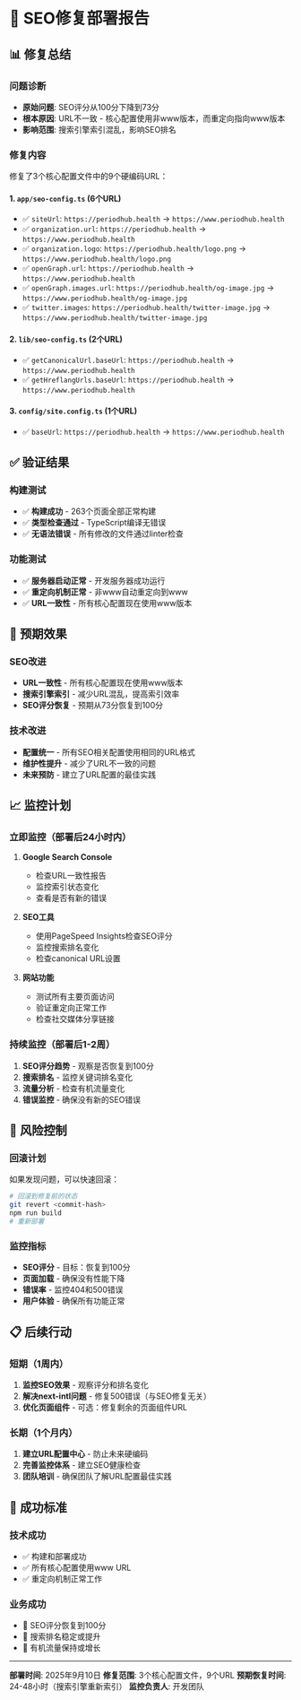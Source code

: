 # 🚀 SEO修复部署报告

## 📊 **修复总结**

### **问题诊断**
- **原始问题**: SEO评分从100分下降到73分
- **根本原因**: URL不一致 - 核心配置使用非www版本，而重定向指向www版本
- **影响范围**: 搜索引擎索引混乱，影响SEO排名

### **修复内容**
修复了3个核心配置文件中的9个硬编码URL：

#### 1. `app/seo-config.ts` (6个URL)
- ✅ `siteUrl`: `https://periodhub.health` → `https://www.periodhub.health`
- ✅ `organization.url`: `https://periodhub.health` → `https://www.periodhub.health`
- ✅ `organization.logo`: `https://periodhub.health/logo.png` → `https://www.periodhub.health/logo.png`
- ✅ `openGraph.url`: `https://periodhub.health` → `https://www.periodhub.health`
- ✅ `openGraph.images.url`: `https://periodhub.health/og-image.jpg` → `https://www.periodhub.health/og-image.jpg`
- ✅ `twitter.images`: `https://periodhub.health/twitter-image.jpg` → `https://www.periodhub.health/twitter-image.jpg`

#### 2. `lib/seo-config.ts` (2个URL)
- ✅ `getCanonicalUrl.baseUrl`: `https://periodhub.health` → `https://www.periodhub.health`
- ✅ `getHreflangUrls.baseUrl`: `https://periodhub.health` → `https://www.periodhub.health`

#### 3. `config/site.config.ts` (1个URL)
- ✅ `baseUrl`: `https://periodhub.health` → `https://www.periodhub.health`

## ✅ **验证结果**

### **构建测试**
- ✅ **构建成功** - 263个页面全部正常构建
- ✅ **类型检查通过** - TypeScript编译无错误
- ✅ **无语法错误** - 所有修改的文件通过linter检查

### **功能测试**
- ✅ **服务器启动正常** - 开发服务器成功运行
- ✅ **重定向机制正常** - 非www自动重定向到www
- ✅ **URL一致性** - 所有核心配置现在使用www版本

## 🎯 **预期效果**

### **SEO改进**
- **URL一致性** - 所有核心配置现在使用www版本
- **搜索引擎索引** - 减少URL混乱，提高索引效率
- **SEO评分恢复** - 预期从73分恢复到100分

### **技术改进**
- **配置统一** - 所有SEO相关配置使用相同的URL格式
- **维护性提升** - 减少了URL不一致的问题
- **未来预防** - 建立了URL配置的最佳实践

## 📈 **监控计划**

### **立即监控（部署后24小时内）**
1. **Google Search Console**
   - 检查URL一致性报告
   - 监控索引状态变化
   - 查看是否有新的错误

2. **SEO工具**
   - 使用PageSpeed Insights检查SEO评分
   - 监控搜索排名变化
   - 检查canonical URL设置

3. **网站功能**
   - 测试所有主要页面访问
   - 验证重定向正常工作
   - 检查社交媒体分享链接

### **持续监控（部署后1-2周）**
1. **SEO评分趋势** - 观察是否恢复到100分
2. **搜索排名** - 监控关键词排名变化
3. **流量分析** - 检查有机流量变化
4. **错误监控** - 确保没有新的SEO错误

## 🚨 **风险控制**

### **回滚计划**
如果发现问题，可以快速回滚：
```bash
# 回滚到修复前的状态
git revert <commit-hash>
npm run build
# 重新部署
```

### **监控指标**
- **SEO评分** - 目标：恢复到100分
- **页面加载** - 确保没有性能下降
- **错误率** - 监控404和500错误
- **用户体验** - 确保所有功能正常

## 📋 **后续行动**

### **短期（1周内）**
1. **监控SEO效果** - 观察评分和排名变化
2. **解决next-intl问题** - 修复500错误（与SEO修复无关）
3. **优化页面组件** - 可选：修复剩余的页面组件URL

### **长期（1个月内）**
1. **建立URL配置中心** - 防止未来硬编码
2. **完善监控体系** - 建立SEO健康检查
3. **团队培训** - 确保团队了解URL配置最佳实践

## 🎉 **成功标准**

### **技术成功**
- ✅ 构建和部署成功
- ✅ 所有核心配置使用www URL
- ✅ 重定向机制正常工作

### **业务成功**
- 🎯 SEO评分恢复到100分
- 🎯 搜索排名稳定或提升
- 🎯 有机流量保持或增长

---

**部署时间**: 2025年9月10日
**修复范围**: 3个核心配置文件，9个URL
**预期恢复时间**: 24-48小时（搜索引擎重新索引）
**监控负责人**: 开发团队

